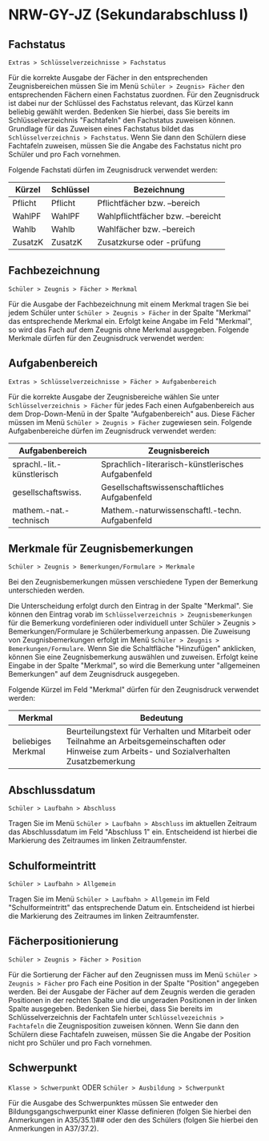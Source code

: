 ﻿# NRW-GY-JZ (Sekundarabschluss I)

## Fachstatus 

`Extras > Schlüsselverzeichnisse > Fachstatus`

Für die korrekte Ausgabe der Fächer in den entsprechenden Zeugnisbereichen müssen Sie im Menü `Schüler > Zeugnis> Fächer` den entsprechenden Fächern einen Fachstatus zuordnen. Für den Zeugnisdruck ist dabei nur der Schlüssel des Fachstatus relevant, das Kürzel kann beliebig gewählt werden. Bedenken Sie hierbei, dass Sie bereits im Schlüsselverzeichnis "Fachtafeln" den Fachstatus zuweisen können. Grundlage für das Zuweisen eines Fachstatus bildet das `Schlüsselverzeichnis > Fachstatus`. Wenn Sie dann den Schülern diese Fachtafeln zuweisen, müssen Sie die Angabe des Fachstatus nicht pro Schüler und pro Fach vornehmen.

Folgende Fachstati dürfen im Zeugnisdruck verwendet werden:

Kürzel |  Schlüssel | Bezeichnung	
--|--|--
Pflicht | Pflicht | Pflichtfächer bzw. –bereich
WahlPF | WahlPF | Wahlpflichtfächer bzw. –bereicht
Wahlb | Wahlb | Wahlfächer bzw. –bereich
ZusatzK | ZusatzK | Zusatzkurse oder -prüfung

## Fachbezeichnung 

`Schüler > Zeugnis > Fächer > Merkmal`

Für die Ausgabe der Fachbezeichnung mit einem Merkmal tragen Sie bei jedem Schüler unter `Schüler > Zeugnis > Fächer` in der Spalte "Merkmal" das entsprechende Merkmal ein. Erfolgt keine Angabe im Feld "Merkmal",
so wird das Fach auf dem Zeugnis ohne Merkmal ausgegeben. Folgende Merkmale dürfen für den Zeugnisdruck verwendet werden:

## Aufgabenbereich

`Extras > Schlüsselverzeichnisse > Fächer > Aufgabenbereich`

Für die korrekte Ausgabe der Zeugnisbereiche wählen Sie unter `Schlüsselverzeichnis > Fächer` für jedes Fach einen Aufgabenbereich aus dem Drop-Down-Menü in der Spalte "Aufgabenbereich" aus. Diese Fächer müssen im Menü `Schüler > Zeugnis > Fächer` zugewiesen sein. Folgende Aufgabenbereiche dürfen im Zeugnisdruck verwendet werden:

Aufgabenbereich|  Zeugnisbereich
--|--
sprachl.-lit.-künstlerisch | Sprachlich-literarisch-künstlerisches Aufgabenfeld
gesellschaftswiss. | Gesellschaftswissenschaftliches Aufgabenfeld
mathem.-nat.-technisch | Mathem.-naturwissenschaftl.-techn. Aufgabenfeld

## Merkmale für Zeugnisbemerkungen

`Schüler > Zeugnis > Bemerkungen/Formulare > Merkmale`

Bei den Zeugnisbemerkungen müssen verschiedene Typen der Bemerkung unterschieden werden. 

Die Unterscheidung erfolgt durch den Eintrag in der Spalte "Merkmal". Sie können den Eintrag vorab im `Schlüsselverzeichnis > Zeugnisbemerkungen` für die Bemerkung vordefinieren oder individuell unter Schüler > Zeugnis > Bemerkungen/Formulare je Schülerbemerkung anpassen.
Die Zuweisung von Zeugnisbemerkungen erfolgt im Menü `Schüler > Zeugnis > Bemerkungen/Formulare`. Wenn Sie die Schaltfläche "Hinzufügen" anklicken, können Sie eine Zeugnisbemerkung auswählen und zuweisen. Erfolgt keine Eingabe in der Spalte "Merkmal", so wird die Bemerkung unter "allgemeinen Bemerkungen" auf dem Zeugnisdruck ausgegeben.

Folgende Kürzel im Feld "Merkmal" dürfen für den Zeugnisdruck verwendet werden:

Merkmal | Bedeutung
--|--
beliebiges Merkmal | Beurteilungstext für Verhalten und Mitarbeit oder Teilnahme an Arbeitsgemeinschaften oder Hinweise zum Arbeits- und Sozialverhalten Zusatzbemerkung

## Abschlussdatum

`Schüler > Laufbahn > Abschluss`

Tragen Sie im Menü `Schüler > Laufbahn > Abschluss` im aktuellen Zeitraum das Abschlussdatum im Feld "Abschluss 1" ein. Entscheidend ist hierbei die Markierung des Zeitraumes im linken Zeitraumfenster.

## Schulformeintritt

`Schüler > Laufbahn > Allgemein`

Tragen Sie im Menü `Schüler > Laufbahn > Allgemein` im Feld "Schulformeintritt" das entsprechende Datum ein. Entscheidend ist hierbei die Markierung des Zeitraumes im linken Zeitraumfenster.

## Fächerpositionierung

`Schüler > Zeugnis > Fächer > Position`

Für die Sortierung der Fächer auf den Zeugnissen muss im Menü `Schüler > Zeugnis > Fächer` pro Fach eine Position in der Spalte "Position" angegeben werden. Bei der Ausgabe der Fächer auf dem Zeugnis werden die geraden Positionen in der rechten Spalte und die ungeraden Positionen in der linken Spalte ausgegeben. Bedenken Sie hierbei, dass Sie bereits im Schlüsselverzeichnis der
Fachtafeln unter `Schlüsselvezeichnis > Fachtafeln` die Zeugnisposition zuweisen können. Wenn Sie dann den Schülern diese Fachtafeln zuweisen, müssen Sie die Angabe der Position nicht pro Schüler und pro Fach vornehmen.

## Schwerpunkt

`Klasse > Schwerpunkt` ODER `Schüler > Ausbildung > Schwerpunkt`

Für die Ausgabe des Schwerpunktes müssen Sie entweder den Bildungsgangschwerpunkt einer Klasse definieren (folgen Sie hierbei den Anmerkungen in A35/35.1)##  oder den des Schülers (folgen Sie hierbei den Anmerkungen
in A37/37.2).